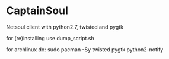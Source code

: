 CaptainSoul
=====

Netsoul client with python2.7, twisted and pygtk

for (re)installing use dump_script.sh

for archlinux do:
sudo pacman -Sy twisted pygtk python2-notify